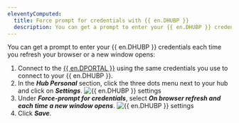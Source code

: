 ```yaml
---
eleventyComputed:
  title: Force prompt for credentials with {{ en.DHUBP }}
  description: You can get a prompt to enter your {{ en.DHUBP }} credentials each time you refresh your browser or a new window opens.
---
```

You can get a prompt to enter your {{ en.DHUBP }} credentials each time you refresh your browser or a new window opens:

1. Connect to the [{{ en.DPORTAL }}](https://portal.devolutions.com/) using the same credentials you use to connect to your {{ en.DHUBP }}.
1. In the ***Hub Personal*** section, click the three dots menu next to your hub and click on ***Settings***.
![{{ en.DHUBP }} settings](https://cdnweb.devolutions.net/docs/CLOUD2003_2024_1.png)
1. Under ***Force-prompt for credentials***, select ***On browser refresh and each time a new window opens***.
![{{ en.DHUBP }} settings](https://cdnweb.devolutions.net/docs/CLOUD2004_2024_1.png)
1. Click ***Save***.